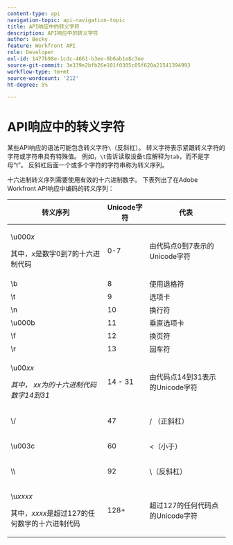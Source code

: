 ```yaml
---
content-type: api
navigation-topic: api-navigation-topic
title: API响应中的转义字符
description: API响应中的转义字符
author: Becky
feature: Workfront API
role: Developer
exl-id: 1477b98e-1cdc-4661-b3ee-0b6ab1e8c3ee
source-git-commit: 3e339e2bfb26e101f0305c05f620a21541394993
workflow-type: tm+mt
source-wordcount: '212'
ht-degree: 5%

---
```


# API响应中的转义字符

某些API响应的语法可能包含转义字符`\`（反斜杠）。 转义字符表示紧跟转义字符的字符或字符串具有特殊值。 例如，`\t`告诉读取设备`t`应解释为`tab`，而不是字母“t”。 反斜杠后面一个或多个字符的字符串称为转义序列。

十六进制转义序列需要使用有效的十六进制数字。 下表列出了在Adobe Workfront API响应中编码的转义序列：

<table style="table-layout:auto"> 
 <col> 
 <col> 
 <col> 
 <thead> 
  <tr> 
   <th><strong>转义序列</strong> </th> 
   <th><strong>Unicode字符</strong> </th> 
   <th><strong>代表</strong> </th> 
  </tr> 
 </thead> 
 <tbody> 
  <tr> 
   <td> <p>\u000<em>x</em></p> <p>其中，<em>x</em>是数字0到7的十六进制代码</p> </td> 
   <td>0-7</td> 
   <td>由代码点0到7表示的Unicode字符</td> 
  </tr> 
  <tr> 
   <td>\b</td> 
   <td>8</td> 
   <td>使用退格符</td> 
  </tr> 
  <tr> 
   <td>\t</td> 
   <td>9</td> 
   <td>选项卡</td> 
  </tr> 
  <tr> 
   <td>\n</td> 
   <td>10</td> 
   <td>换行符</td> 
  </tr> 
  <tr> 
   <td>\u000b</td> 
   <td>11</td> 
   <td>垂直选项卡</td> 
  </tr> 
  <tr> 
   <td>\f</td> 
   <td>12</td> 
   <td>换页符</td> 
  </tr> 
  <tr> 
   <td>\r</td> 
   <td>13</td> 
   <td>回车符</td> 
  </tr> 
  <tr> 
   <td> <p>\u00<em>xx</em></p> <p><em>其中， xx为的十六进制代码  数字14到31</em> </p> </td> 
   <td>14 - 31</td> 
   <td>由代码点14到31表示的Unicode字符</td> 
  </tr> 
  <tr> 
   <td> <p>\/</p> </td> 
   <td>47</td> 
   <td>/ （正斜杠）</td> 
  </tr> 
  <tr> 
   <td> <p>\u003c</p> </td> 
   <td>60</td> 
   <td>&lt;（小于）</td> 
  </tr> 
  <tr> 
   <td> <p>\\</p> </td> 
   <td>92</td> 
   <td>\（反斜杠）</td> 
  </tr> 
  <tr> 
   <td> <p>\u<em>xxxx</em></p> <p>其中，<em>xxxx</em>是超过127的任何数字的十六进制代码</p> </td> 
   <td>128+</td> 
   <td>超过127的任何代码点的Unicode字符</td> 
  </tr> 
 </tbody> 
</table>
